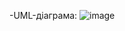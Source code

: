 -UML-діаграма:
![image](https://github.com/DmytroKovinskyi/PracticTest-Patterns/assets/163335412/98c7f1f1-5be4-4295-a69a-1b89257dc0bf)
